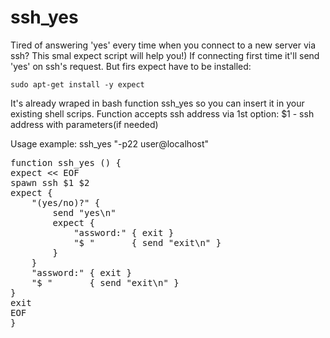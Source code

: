# ssh_yes

Tired of answering 'yes' every time when you connect to a new server via ssh?
This smal expect script will help you!) If connecting first time it'll send 'yes' on ssh's request.
But firs expect have to be installed:

    sudo apt-get install -y expect

It's already wraped in bash function ssh_yes so you can insert it in your existing shell scrips.
Function accepts ssh address via 1st option:
    $1 - ssh address with parameters(if needed)

Usage example:
    ssh_yes "-p22 user@localhost"

<pre>
function ssh_yes () {
expect << EOF
spawn ssh $1 $2
expect {
    "(yes/no)?" {
        send "yes\n"
        expect {
            "assword:" { exit }
            "$ "       { send "exit\n" }
        }
    }
    "assword:" { exit }
    "$ "       { send "exit\n" }
}
exit
EOF
}
</pre>

